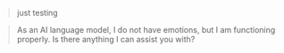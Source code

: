 > just testing

> As an AI language model, I do not have emotions, but I am functioning properly. Is there anything I can assist you with?